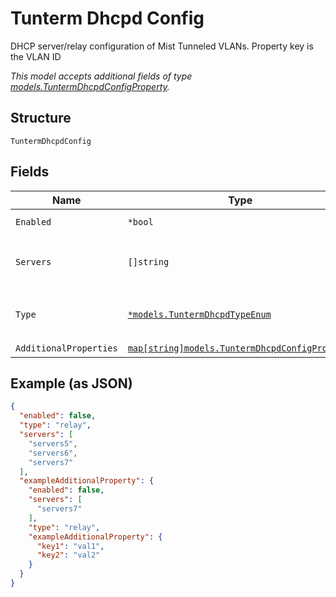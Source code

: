 
# Tunterm Dhcpd Config

DHCP server/relay configuration of Mist Tunneled VLANs. Property key is the VLAN ID

*This model accepts additional fields of type [models.TuntermDhcpdConfigProperty](../../doc/models/tunterm-dhcpd-config-property.md).*

## Structure

`TuntermDhcpdConfig`

## Fields

| Name | Type | Tags | Description |
|  --- | --- | --- | --- |
| `Enabled` | `*bool` | Optional | **Default**: `false` |
| `Servers` | `[]string` | Optional | **Constraints**: *Unique Items Required* |
| `Type` | [`*models.TuntermDhcpdTypeEnum`](../../doc/models/tunterm-dhcpd-type-enum.md) | Optional | enum: `relay`<br><br>**Default**: `"relay"` |
| `AdditionalProperties` | [`map[string]models.TuntermDhcpdConfigProperty`](../../doc/models/tunterm-dhcpd-config-property.md) | Optional | - |

## Example (as JSON)

```json
{
  "enabled": false,
  "type": "relay",
  "servers": [
    "servers5",
    "servers6",
    "servers7"
  ],
  "exampleAdditionalProperty": {
    "enabled": false,
    "servers": [
      "servers7"
    ],
    "type": "relay",
    "exampleAdditionalProperty": {
      "key1": "val1",
      "key2": "val2"
    }
  }
}
```

